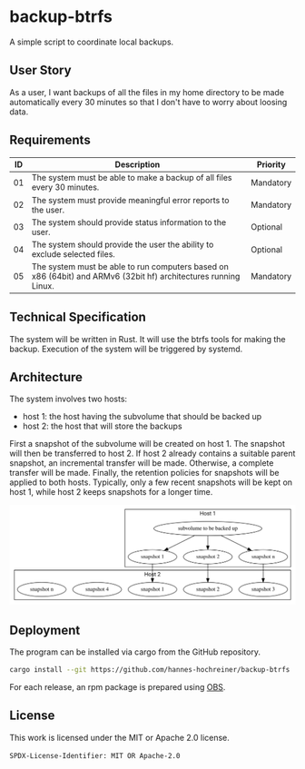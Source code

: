 # backup-btrfs

A simple script to coordinate local backups.

## User Story

As a user, I want backups of all the files in my home directory to be made automatically every 30 minutes so that I don't have to worry about loosing data.

## Requirements

ID | Description | Priority
---|---|---
01 | The system must be able to make a backup of all files every 30 minutes. | Mandatory
02 | The system must provide meaningful error reports to the user. | Mandatory
03 | The system should provide status information to the user. | Optional
04 | The system should provide the user the ability to exclude selected files. | Optional
05 | The system must be able to run computers based on x86 (64bit) and ARMv6 (32bit hf) architectures running Linux. | Mandatory

## Technical Specification

The system will be written in Rust.
It will use the btrfs tools for making the backup.
Execution of the system will be triggered by systemd.

## Architecture

The system involves two hosts:
* host 1: the host having the subvolume that should be backed up
* host 2: the host that will store the backups

First a snapshot of the subvolume will be created on host 1.
The snapshot will then be transferred to host 2.
If host 2 already contains a suitable parent snapshot, an incremental transfer will be made.
Otherwise, a complete transfer will be made.
Finally, the retention policies for snapshots will be applied to both hosts.
Typically, only a few recent snapshots will be kept on host 1, while host 2 keeps snapshots for a longer time.

![architecture diagram](docs/bld/architecture.svg)

## Deployment

The program can be installed via cargo from the GitHub repository.

```bash
cargo install --git https://github.com/hannes-hochreiner/backup-btrfs
```

For each release, an rpm package is prepared using [OBS](https://build.opensuse.org/package/show/home:h0h4/backup-local-rs).

## License

This work is licensed under the MIT or Apache 2.0 license.

`SPDX-License-Identifier: MIT OR Apache-2.0`
